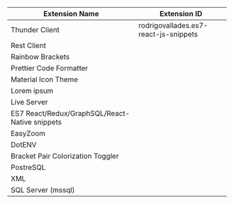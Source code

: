 |Extension Name|Extension ID|
|-|-|
|Thunder Client|rodrigovallades.es7-react-js-snippets|
|Rest Client|
|Rainbow Brackets|
|Prettier Code Formatter|
|Material Icon Theme|
|Lorem ipsum|
|Live Server|
|ES7 React/Redux/GraphSQL/React-Native snippets|
|EasyZoom|
|DotENV|
|Bracket Pair Colorization Toggler|
|PostreSQL|
|XML|
|SQL Server (mssql)|
